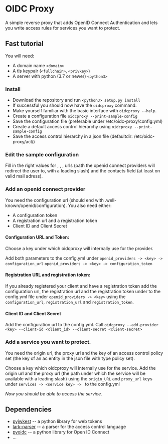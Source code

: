 # OIDC Proxy

A simple reverse proxy that adds OpenID Connect Authentication and lets you
write access rules for services you want to protect.

## Fast tutorial

You will need:

* A domain name `<domain>`
* A tls keypair (`<fullchain>`, `<privkey>`)
* A server with python (3.7 or newer) `<python3>`

### Install

* Download the repository and run `<python3> setup.py install`
* If successful you should now have the `oidcproxy` command.
* Make yourself familiar with the basic interface with `oidcproxy --help`.
* Create a configuration file `oidcproxy --print-sample-config`
* Save the configuration file (preferable under /etc/oidc-proxy/config.yml)
* Create a default access control hierarchy using `oidcproxy --print-sample-config`
* Save the access control hierarchy in a json file (defaultdir: /etc/oidc-proxy/acl/)

### Edit the sample configuration

Fill in the right values for <keyfile>, <certfile>, <domainname>, <redirect>
urls (path the openid connect providers will redirect the user to, with a leading
slash) and the contacts field (at least on valid mail adress).


### Add an openid connect provider

You need the configuration url (should end with .well-known/openid/configuration).
You also need either:

* A configuration token
* A registration url and a registration token
* Client ID and Client Secret


#### Configuration URL and Token:

Choose a key under which oidcproxy will internally use for the provider.

Add both parameters to the config.yml under
`openid_providers -> <key> -> configuration_url`
`openid_providers -> <key> -> configuration_token`

#### Registration URL and registration token:

If you already registered your client and have a registration token add 
the configuration url, the registration url and the registration token
under to the config.yml file under
`openid_providers -> <key>` using the `configuration_url`, `registration_url`
and `registration_token`.

#### Client ID and Client Secret

Add the configuration url to the config.yml.
Call `oidcproxy --add-provider <key> --client-id <client_id> --client-secret <client-secret>`


### Add a service you want to protect.

You need the origin url, the proxy url and the key of an access control policy
set (the key of an ac entity in the json file with type policy set).

Choose a key which oidcproxy will internally use for the service.
Add the origin url and the proxy url (the path under which the service will be
available with a leading slash) using the `origin_URL` and `proxy_url` keys
under `services -> <service key> -> ` to the config.yml

*Now you should be able to access the service.*


## Dependencies

* [pyjwkest](https://github.com/IdentityPython/pyjwkest/) -- a python library for web tokens
* [lark-parser](https://github.com/lark-parser/lark) -- a parser for the access control language
* [pyoidc](https://github.com/OpenIDC/pyoidc) -- a python library for Open ID Connect
* ...

